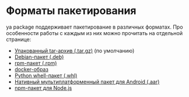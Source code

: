 # Форматы пакетирования

ya package поддерживает пакетирование в различных форматах. Про особенности работы с каждым из них можно прочитать на отдельной странице:

* [Упакованный tar-архив (.tar.gz)](tar.md) (по умолчанию)
* [Debian-пакет (.deb)](deb.md)
* [rpm-пакет (.rpm)](rpm.md)
* [docker-образ](docker.md)
* [Python whell-пакет (.whl)](wheel.md)
* [Нативный мультиплатформенный пакет для Android (.aar)](aar.md)
* [npm-пакет для Node.js](npm.md)
